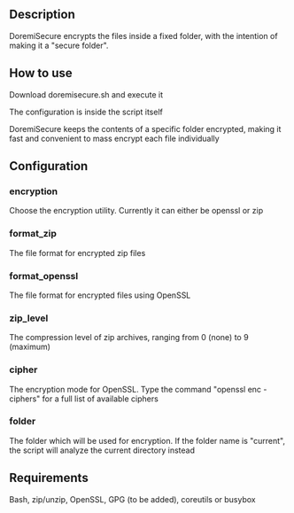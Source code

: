 ## Description
DoremiSecure encrypts the files inside a fixed folder, with the intention of making it a "secure folder".

## How to use
Download doremisecure.sh and execute it

The configuration is inside the script itself

DoremiSecure keeps the contents of a specific folder encrypted, making it fast and convenient to mass encrypt each file individually

## Configuration
### encryption
Choose the encryption utility. Currently it can either be openssl or zip

### format_zip
The file format for encrypted zip files

### format_openssl
The file format for encrypted files using OpenSSL

### zip_level
The compression level of zip archives, ranging from 0 (none) to 9 (maximum)

### cipher
The encryption mode for OpenSSL. Type the command "openssl enc -ciphers" for a full list of available ciphers

### folder
The folder which will be used for encryption. If the folder name is "current", the script will analyze the current directory instead

## Requirements
Bash, zip/unzip, OpenSSL, GPG (to be added), coreutils or busybox
